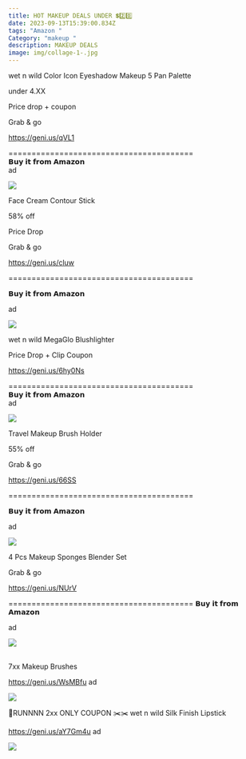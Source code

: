 ```yaml
---
title: HOT MAKEUP DEALS UNDER 💲2️⃣0️⃣
date: 2023-09-13T15:39:00.834Z
tags: "Amazon "
Category: "makeup "
description: MAKEUP DEALS
image: img/collage-1-.jpg
---
```

wet n wild Color Icon Eyeshadow Makeup 5 Pan Palette 

u﻿nder 4.XX 

P﻿rice drop + coupon 

G﻿rab & go 

https://geni.us/qVL1 

\========================================\
𝗕𝘂𝘆 𝗶𝘁 𝗳𝗿𝗼𝗺 𝗔𝗺𝗮𝘇𝗼𝗻\
ad

![](https://m.media-amazon.com/images/I/A1GcgLNskLL._SL1500_.jpg)

<!--StartFragment-->

Face Cream Contour Stick

58% off

Price Drop

Grab & go

https://geni.us/cluw

\======================================== 

𝗕𝘂𝘆 𝗶𝘁 𝗳𝗿𝗼𝗺 𝗔𝗺𝗮𝘇𝗼𝗻 

ad

<!--EndFragment-->

![](https://m.media-amazon.com/images/I/71LUDO1MyrL._SL1500_.jpg)

<!--StartFragment-->

wet n wild MegaGlo Blushlighter

Price Drop + Clip Coupon 

https://geni.us/6hy0Ns 

\========================================\
𝗕𝘂𝘆 𝗶𝘁 𝗳𝗿𝗼𝗺 𝗔𝗺𝗮𝘇𝗼𝗻\
ad

![](https://m.media-amazon.com/images/I/914nQFuT0sL._SL1500_.jpg)

Travel Makeup Brush Holder

55% off

Grab & go

https://geni.us/66SS

\======================================== 

𝗕𝘂𝘆 𝗶𝘁 𝗳𝗿𝗼𝗺 𝗔𝗺𝗮𝘇𝗼𝗻 

ad

![](https://m.media-amazon.com/images/I/51qfaFnYjLL._AC_SL1500_.jpg)

4 Pcs Makeup Sponges Blender Set

Grab & go

https://geni.us/NUrV

\======================================== 𝗕𝘂𝘆 𝗶𝘁 𝗳𝗿𝗼𝗺 𝗔𝗺𝗮𝘇𝗼𝗻 

ad

![](https://m.media-amazon.com/images/I/619WgfXq6TL._SL1500_.jpg)

<!--StartFragment-->

\
7xx Makeup Brushes 

https://geni.us/WsMBfu ad 

<!--EndFragment-->

![](https://m.media-amazon.com/images/I/71hMhFrd6IL._SL1500_.jpg)

<!--StartFragment-->

🏃RUNNNN 2xx ONLY COUPON ✂️✂️ wet n wild Silk Finish Lipstick

https://geni.us/aY7Gm4u ad 

![](https://m.media-amazon.com/images/I/71sdLM9WoPL._SL1500_.jpg)

<!--EndFragment-->